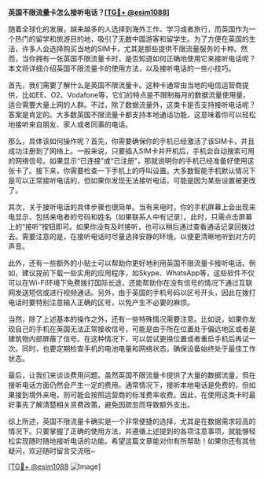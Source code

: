 **英国不限流量卡怎么接听电话？[[TG💪+ @esim1088](https://t.me/s/esim1088)]**

随着全球化的发展，越来越多的人选择到海外工作、学习或者旅行，而英国作为一个热门的留学和旅游目的地，吸引了无数中国游客和留学生。为了方便在英国的生活，许多人会选择购买当地的SIM卡，尤其是那些提供不限流量服务的卡种。然而，当你拥有一张英国不限流量卡时，是否知道如何正确地使用它来接听电话呢？本文将详细介绍英国不限流量卡的使用方法，以及接听电话的一些小技巧。

首先，我们需要了解什么是英国不限流量卡。这种卡通常由当地的电信运营商提供，比如EE、O2、Vodafone等，它们的特点是不限制每月的数据流量使用量，适合需要大量上网的人群。不过，除了数据流量外，这类卡是否支持接听电话呢？答案是肯定的。大多数英国不限流量卡都支持本地通话功能，这意味着你可以轻松地接听来自朋友、家人或者同事的电话。

那么，具体该如何操作呢？首先，你需要确保你的手机已经激活了该SIM卡，并且成功注册到了网络上。一般来说，只要插入SIM卡并开机后，手机会自动搜索可用的网络信号。如果显示“已连接”或“已注册”，那就说明你的手机已经准备好使用这张卡了。接下来，你需要检查一下手机上的呼叫设置。大多数智能手机默认情况下是可以正常接听电话的，但如果你发现无法接听电话，可能是因为某些设置被更改了。

其次，关于接听电话的具体步骤也很简单。当有来电时，你的手机屏幕上会出现来电显示，包括来电者的号码和姓名（如果联系人中有记录）。此时，只需点击屏幕上的“接听”按钮即可。如果你没有及时接听，也可以稍后通过查看通话记录回拨过去。需要注意的是，在接听电话时尽量选择安静的环境，以便更清晰地听到对方的声音。

此外，还有一些额外的小贴士可以帮助你更好地利用英国不限流量卡接听电话。例如，建议提前下载一些实用的应用程序，如Skype、WhatsApp等，这些软件不仅可以在Wi-Fi环境下免费拨打国际长途，还能帮助你在没有信号的情况下通过互联网发送短信或进行视频通话。另外，由于英国的手机号码以区号开头，因此在拨打电话时要特别注意输入正确的区号，以免产生不必要的麻烦。

当然，除了上述基本的操作之外，还有一些特殊情况需要注意。比如说，如果你发现自己的手机在英国无法正常接收信号，可能是由于所在位置处于偏远地区或者是建筑物内部屏蔽了信号。在这种情况下，可以尝试更换位置或者重启手机后再试一次。同时，也要定期检查手机的电池电量和网络状态，确保设备始终处于最佳工作状态。

最后，让我们来谈谈费用问题。虽然英国不限流量卡提供了大量的数据流量，但在接听电话方面仍然会产生一定的费用。通常情况下，接听本地电话是免费的，但如果接到境外来电，则可能会按照运营商的标准费率收费。因此，在使用这类卡时最好事先了解清楚相关资费政策，避免因疏忽而导致额外支出。

综上所述，英国不限流量卡确实是一个非常便捷的选择，尤其是在数据需求较高的情况下。只要掌握了正确的使用方法，并遵循上述提到的各项注意事项，就能够轻松实现随时随地接听电话的功能。希望这篇文章能对你有所帮助！如果你还有其他疑问，欢迎随时留言交流哦~

[[TG💪+ @esim1088](https://t.me/s/esim1088) ![Image](https://i.postimg.cc/4NQfJmqS/Snipaste-2025-05-13-00-14-12.png)]